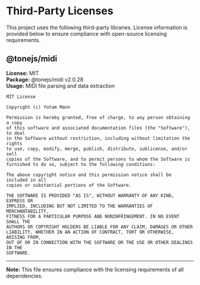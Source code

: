 # Third-Party Licenses

This project uses the following third-party libraries. License information is provided below to ensure compliance with open-source licensing requirements.

## @tonejs/midi

**License:** MIT  
**Package:** @tonejs/midi v2.0.28  
**Usage:** MIDI file parsing and data extraction  

```
MIT License

Copyright (c) Yotam Mann

Permission is hereby granted, free of charge, to any person obtaining a copy
of this software and associated documentation files (the "Software"), to deal
in the Software without restriction, including without limitation the rights
to use, copy, modify, merge, publish, distribute, sublicense, and/or sell
copies of the Software, and to permit persons to whom the Software is
furnished to do so, subject to the following conditions:

The above copyright notice and this permission notice shall be included in all
copies or substantial portions of the Software.

THE SOFTWARE IS PROVIDED "AS IS", WITHOUT WARRANTY OF ANY KIND, EXPRESS OR
IMPLIED, INCLUDING BUT NOT LIMITED TO THE WARRANTIES OF MERCHANTABILITY,
FITNESS FOR A PARTICULAR PURPOSE AND NONINFRINGEMENT. IN NO EVENT SHALL THE
AUTHORS OR COPYRIGHT HOLDERS BE LIABLE FOR ANY CLAIM, DAMAGES OR OTHER
LIABILITY, WHETHER IN AN ACTION OF CONTRACT, TORT OR OTHERWISE, ARISING FROM,
OUT OF OR IN CONNECTION WITH THE SOFTWARE OR THE USE OR OTHER DEALINGS IN THE
SOFTWARE.
```

---

**Note:** This file ensures compliance with the licensing requirements of all dependencies.